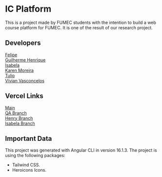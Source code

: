 # IC Platform

This is a project made by FUMEC students with the intention to build a web course platform for FUMEC. It is one of the result of our research project.

## Developers

[Felipe](none) <br>
[Guilherme Henrique](https://guilhermehenrique.vercel.app) <br>
[Isabela](none) <br>
[Karen Moreira](none) <br>
[Tulio](none) <br>
[Vívian Vasconcelos](none) <br>

## Vercel Links

[Main](https://confluentia.vercel.app/) <br>
[QA Branch](https://confluentia-qa.vercel.app/) <br>
[Henry Branch](https://henry-alt-icplatform.vercel.app/) <br>
[Isabela Branch](https://bela-alt-icplatform.vercel.app/) <br>

## Important Data

This project was generated with Angular CLI in version 16.1.3.
The project is using the following packages:

  * Tailwind CSS.
  * Heroicons Icons.
